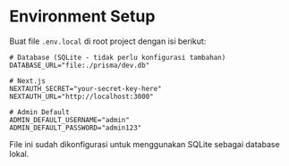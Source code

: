 # Environment Setup

Buat file `.env.local` di root project dengan isi berikut:

```
# Database (SQLite - tidak perlu konfigurasi tambahan)
DATABASE_URL="file:./prisma/dev.db"

# Next.js
NEXTAUTH_SECRET="your-secret-key-here"
NEXTAUTH_URL="http://localhost:3000"

# Admin Default
ADMIN_DEFAULT_USERNAME="admin"
ADMIN_DEFAULT_PASSWORD="admin123"
```

File ini sudah dikonfigurasi untuk menggunakan SQLite sebagai database lokal.
